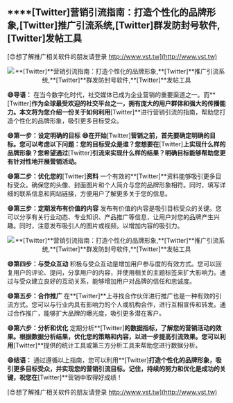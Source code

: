 ## ****[Twitter]**营销引流指南：打造个性化的品牌形象,**[Twitter]**推广引流系统,**[Twitter]**群发防封号软件,**[Twitter]**发帖工具**

[😍想了解推广相关软件的朋友请登录 http://www.vst.tw](http://www.vst.tw)

 <center><img src="https://vst.tw/MP4/tuiguang/png/5.png" alt="**[Twitter]**营销引流指南：打造个性化的品牌形象,**[Twitter]**推广引流系统,**[Twitter]**群发防封号软件,**[Twitter]**发帖工具"></center>

**😄导语：**
在当今数字化时代，社交媒体已成为企业营销的重要渠道之一。而**[Twitter]**作为全球最受欢迎的社交平台之一，拥有庞大的用户群体和强大的传播能力。本文将为您介绍一份关于如何利用**[Twitter]**进行营销引流的指南，帮助您打造个性化的品牌形象，吸引更多目标受众。

**😄第一步：设定明确的目标**
**😄在开始**[Twitter]**营销之前，首先要确定明确的目标。您可以考虑以下问题：您的目标受众是谁？您想要在**[Twitter]**上实现什么样的品牌形象？您希望通过**[Twitter]**引流来实现什么样的结果？明确目标能够帮助您更有针对性地开展营销活动。**

**😄第二步：优化您的**[Twitter]**资料**
一个有效的**[Twitter]**资料能够吸引更多目标受众。确保您的头像、封面图片和个人简介与您的品牌形象相符。同时，填写详细的联系信息和网站链接，方便用户了解更多关于您的信息。

**😄第三步：定期发布有价值的内容**
发布有价值的内容是吸引目标受众的关键。您可以分享有关行业动态、专业知识、产品推广等信息，让用户对您的品牌产生兴趣。同时，注意发布吸引人的图片或视频，以增加内容的吸引力。

 <center><img src="https://vst.tw/MP4/tuiguang/png/3.png" alt="**[Twitter]**营销引流指南：打造个性化的品牌形象,**[Twitter]**推广引流系统,**[Twitter]**群发防封号软件,**[Twitter]**发帖工具"></center>

**😄第四步：与受众互动**
积极与受众互动是增加用户参与度的有效方式。您可以回复用户的评论、提问，分享用户的内容，并使用相关的主题标签来扩大影响力。通过与受众建立良好的互动关系，能够增加用户对品牌的信任和忠诚度。

**😄第五步：合作推广**
在**[Twitter]**上寻找合作伙伴进行推广也是一种有效的引流方式。您可以与行业内具有影响力的个人或机构合作，进行互相宣传和转发。通过合作推广，能够扩大品牌的曝光度，吸引更多潜在客户。

**😄第六步：分析和优化**
定期分析**[Twitter]**的数据指标，了解您的营销活动的效果。根据数据分析结果，优化您的策略和内容，以进一步提高引流效果。您可以利用**[Twitter]**提供的统计工具或第三方分析工具来帮助您进行数据分析。

**😄结语：**
通过遵循以上指南，您可以利用**[Twitter]**打造个性化的品牌形象，吸引更多目标受众，并实现您的营销引流目标。记住，持续的努力和优化是成功的关键，祝您在**[Twitter]**营销中取得好成绩！

[😍想了解推广相关软件的朋友请登录 http://www.vst.tw](http://www.vst.tw)



